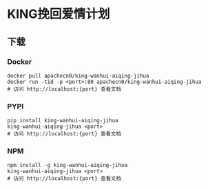 # KING挽回爱情计划

## 下载

### Docker

```
docker pull apachecn0/king-wanhui-aiqing-jihua
docker run -tid -p <port>:80 apachecn0/king-wanhui-aiqing-jihua
# 访问 http://localhost:{port} 查看文档
```

### PYPI

```
pip install king-wanhui-aiqing-jihua
king-wanhui-aiqing-jihua <port>
# 访问 http://localhost:{port} 查看文档
```

### NPM

```
npm install -g king-wanhui-aiqing-jihua
king-wanhui-aiqing-jihua <port>
# 访问 http://localhost:{port} 查看文档
```